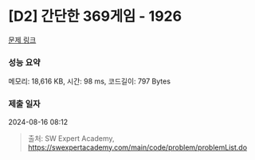 # [D2] 간단한 369게임 - 1926 

[문제 링크](https://swexpertacademy.com/main/code/problem/problemDetail.do?contestProbId=AV5PTeo6AHUDFAUq) 

### 성능 요약

메모리: 18,616 KB, 시간: 98 ms, 코드길이: 797 Bytes

### 제출 일자

2024-08-16 08:12



> 출처: SW Expert Academy, https://swexpertacademy.com/main/code/problem/problemList.do
